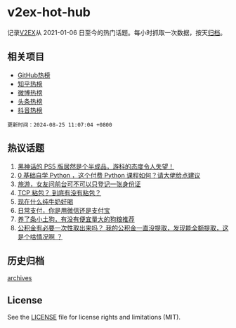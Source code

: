 # v2ex-hot-hub

 记录[V2EX](https://www.v2ex.com/)从 2021-01-06 日至今的热门话题。每小时抓取一次数据，按天[归档](archives)。
 
 ## 相关项目

- [GitHub热榜](https://github.com/it985/github-hot-hub)
- [知乎热榜](https://github.com/it985/zhihu-hot-hub)
- [微博热榜](https://github.com/it985/weibo-hot-hub)
- [头条热榜](https://github.com/it985/toutiao-hot-hub)
- [抖音热榜](https://github.com/it985/douyin-hot-hub)


 `更新时间：2024-08-25 11:07:04 +0800`

## 热议话题

1. [黑神话的 PS5 版居然是个半成品，游科的态度令人失望！](https://www.v2ex.com/t/1067444)
1. [0 基础自学 Python ，这个付费 Python 课程如何？请大佬给点建议](https://www.v2ex.com/t/1067502)
1. [旅游，女友问前台可不可以只登记一张身份证](https://www.v2ex.com/t/1067487)
1. [TCP 粘包？ 到底有没有粘包？](https://www.v2ex.com/t/1067508)
1. [现在什么纯牛奶好喝](https://www.v2ex.com/t/1067514)
1. [日常支付，你是用微信还是支付宝](https://www.v2ex.com/t/1067463)
1. [养了条小土狗，有没有便宜量大的狗粮推荐](https://www.v2ex.com/t/1067431)
1. [公积金有必要一次性取出来吗？ 我的公积金一直没提取，发现能全额提取，这是个啥情况啊 ？](https://www.v2ex.com/t/1067439)

## 历史归档

[archives](archives)

## License

See the [LICENSE](LICENSE) file for license rights and limitations (MIT).
